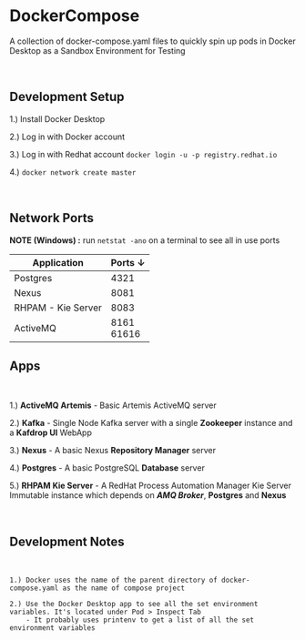 # DockerCompose

A collection of docker-compose.yaml files to quickly spin up pods in Docker Desktop as a Sandbox Environment for Testing

<br/>

## Development Setup

1.) Install Docker Desktop

2.) Log in with Docker account

3.) Log in with Redhat account `docker login -u -p registry.redhat.io`

4.) `docker network create master`

<br />

## Network Ports

**NOTE (Windows) :** run `netstat -ano` on a terminal to see all in use ports

| Application | Ports ↓ |
| --- | --- |
| Postgres | 4321 |
| Nexus | 8081 |
| RHPAM - Kie Server | 8083 |
| ActiveMQ | 8161 <br /> 61616 |

## Apps
<br/>

1.) **ActiveMQ Artemis** - Basic Artemis ActiveMQ server

2.) **Kafka** - Single Node Kafka server with a single **Zookeeper** instance and a **Kafdrop UI** WebApp

3.) **Nexus** - A basic Nexus **Repository Manager** server

4.) **Postgres** - A basic PostgreSQL **Database** server

5.) **RHPAM Kie Server** - A RedHat Process Automation Manager Kie Server Immutable instance which depends on ***AMQ Broker***, **Postgres** and **Nexus**

<br/>

## Development Notes
<br/>

```
1.) Docker uses the name of the parent directory of docker-compose.yaml as the name of compose project

2.) Use the Docker Desktop app to see all the set environment variables. It's located under Pod > Inspect Tab
    - It probably uses printenv to get a list of all the set environment variables
```